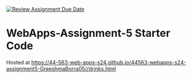 [![Review Assignment Due Date](https://classroom.github.com/assets/deadline-readme-button-24ddc0f5d75046c5622901739e7c5dd533143b0c8e959d652212380cedb1ea36.svg)](https://classroom.github.com/a/5u0mb8O1)
# WebApps-Assignment-5 Starter Code
Hosted at  https://44-563-web-apps-s24.github.io/44563-webapps-s24-assignment5-GreeshmaBorra05//drinks.html
